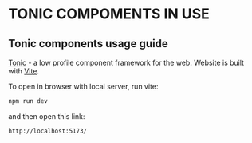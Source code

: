 # TONIC COMPOMENTS IN USE

## Tonic components usage guide

[Tonic](https://tonicframework.dev/) - a low profile component framework for the web. Website is built with [Vite](https://vitejs.dev/guide/). 

To open in browser with local server, run vite: 
```sh
npm run dev
```
and then open this link:
```sh
http://localhost:5173/
```
